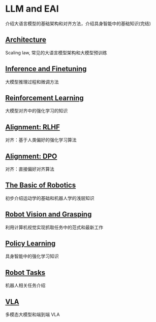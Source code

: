 # LLM and EAI
介绍大语言模型的基础架构和对齐方法，介绍具身智能中的基础知识(完结)

## [Architecture](./1/)
Scaling law, 常见的大语言模型架构和大模型预训练

## [Inference and Finetuning](./FT/)
大模型推理过程和微调方法

## [Reinforcement Learning ](./ARL/)
大模型对齐中的强化学习的知识

## [Alignment: RLHF ](./RLHF/)
对齐：基于人类偏好的强化学习算法

## [Alignment: DPO ](./DPO/)
对齐：直接偏好对齐算法

## [The Basic of Robotics](./Robotics/)
初步介绍运动学的基础和机器人学的浅层知识

## [Robot Vision and Grasping](./Vision/)
利用计算机视觉实现抓取任务中的范式和最新工作

## [Policy Learning](./policy/)
具身智能中的强化学习知识

## [Robot Tasks](./robtask)
机器人相关任务介绍

## [VLA](./VLA//)
多模态大模型和端到端 VLA
